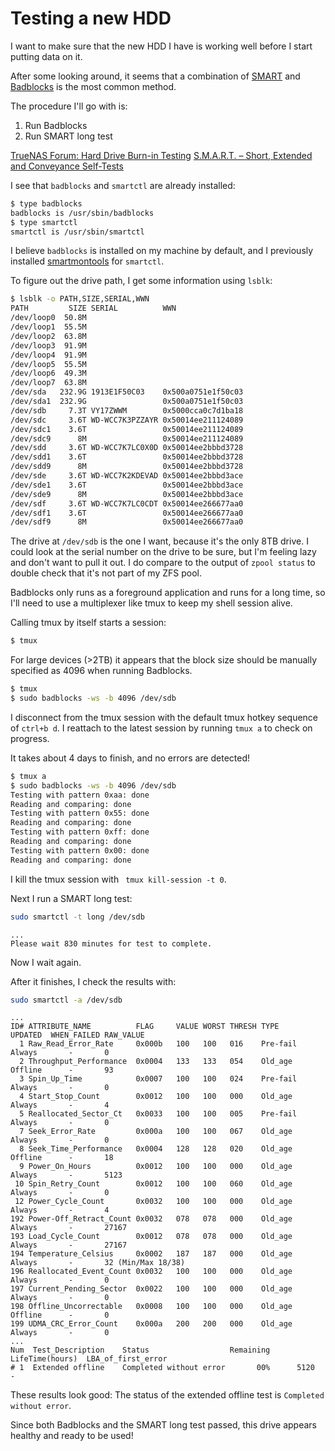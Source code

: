 # Testing a new HDD

I want to make sure that the new HDD I have is working well before I start putting data on it.

After some looking around, it seems that a combination of
[SMART](https://en.wikipedia.org/wiki/Self-Monitoring,_Analysis_and_Reporting_Technology) and
[Badblocks](https://en.wikipedia.org/wiki/Badblocks) is the most common method.

The procedure I'll go with is:

1. Run Badblocks
2. Run SMART long test

[TrueNAS Forum: Hard Drive Burn-in Testing](https://www.truenas.com/community/resources/hard-drive-burn-in-testing.92/)
[S.M.A.R.T. – Short, Extended and Conveyance Self-Tests](https://ipfail.org/useful/s-m-a-r-t-short-extended-and-conveyance-self-tests/)

I see that `badblocks` and `smartctl` are already installed:

```sh
$ type badblocks
badblocks is /usr/sbin/badblocks
$ type smartctl
smartctl is /usr/sbin/smartctl
```

I believe `badblocks` is installed on my machine by default,
and I previously installed [smartmontools](https://help.ubuntu.com/community/Smartmontools) for `smartctl`.

To figure out the drive path, I get some information using `lsblk`:

```sh
$ lsblk -o PATH,SIZE,SERIAL,WWN
PATH         SIZE SERIAL          WWN
/dev/loop0  50.8M
/dev/loop1  55.5M
/dev/loop2  63.8M
/dev/loop3  91.9M
/dev/loop4  91.9M
/dev/loop5  55.5M
/dev/loop6  49.3M
/dev/loop7  63.8M
/dev/sda   232.9G 1913E1F50C03    0x500a0751e1f50c03
/dev/sda1  232.9G                 0x500a0751e1f50c03
/dev/sdb     7.3T VY17ZWWM        0x5000cca0c7d1ba18
/dev/sdc     3.6T WD-WCC7K3PZZAYR 0x50014ee211124089
/dev/sdc1    3.6T                 0x50014ee211124089
/dev/sdc9      8M                 0x50014ee211124089
/dev/sdd     3.6T WD-WCC7K7LC0X0D 0x50014ee2bbbd3728
/dev/sdd1    3.6T                 0x50014ee2bbbd3728
/dev/sdd9      8M                 0x50014ee2bbbd3728
/dev/sde     3.6T WD-WCC7K2KDEVAD 0x50014ee2bbbd3ace
/dev/sde1    3.6T                 0x50014ee2bbbd3ace
/dev/sde9      8M                 0x50014ee2bbbd3ace
/dev/sdf     3.6T WD-WCC7K7LC0CDT 0x50014ee266677aa0
/dev/sdf1    3.6T                 0x50014ee266677aa0
/dev/sdf9      8M                 0x50014ee266677aa0
```

The drive at `/dev/sdb` is the one I want,
because it's the only 8TB drive.
I could look at the serial number on the drive to be sure,
but I'm feeling lazy and don't want to pull it out.
I do compare to the output of `zpool status` to double check that it's not part of my ZFS pool.

Badblocks only runs as a foreground application and runs for a long time,
so I'll need to use a multiplexer like tmux to keep my shell session alive.

Calling tmux by itself starts a session:

```sh
$ tmux
```

For large devices (>2TB) it appears that the block size should be manually specified as 4096 when running Badblocks.

```sh
$ tmux
$ sudo badblocks -ws -b 4096 /dev/sdb
```

I disconnect from the tmux session with the default tmux hotkey sequence of `ctrl+b d`.
I reattach to the latest session by running `tmux a` to check on progress.

It takes about 4 days to finish, and no errors are detected!

```sh
$ tmux a
$ sudo badblocks -ws -b 4096 /dev/sdb
Testing with pattern 0xaa: done
Reading and comparing: done
Testing with pattern 0x55: done
Reading and comparing: done
Testing with pattern 0xff: done
Reading and comparing: done
Testing with pattern 0x00: done
Reading and comparing: done
```

I kill the tmux session with ` tmux kill-session -t 0`.

Next I run a SMART long test:

```sh
sudo smartctl -t long /dev/sdb
```
```
...
Please wait 830 minutes for test to complete.
```

Now I wait again.

After it finishes, I check the results with:

```sh
sudo smartctl -a /dev/sdb
```
```
...
ID# ATTRIBUTE_NAME          FLAG     VALUE WORST THRESH TYPE      UPDATED  WHEN_FAILED RAW_VALUE
  1 Raw_Read_Error_Rate     0x000b   100   100   016    Pre-fail  Always       -       0
  2 Throughput_Performance  0x0004   133   133   054    Old_age   Offline      -       93
  3 Spin_Up_Time            0x0007   100   100   024    Pre-fail  Always       -       0
  4 Start_Stop_Count        0x0012   100   100   000    Old_age   Always       -       4
  5 Reallocated_Sector_Ct   0x0033   100   100   005    Pre-fail  Always       -       0
  7 Seek_Error_Rate         0x000a   100   100   067    Old_age   Always       -       0
  8 Seek_Time_Performance   0x0004   128   128   020    Old_age   Offline      -       18
  9 Power_On_Hours          0x0012   100   100   000    Old_age   Always       -       5123
 10 Spin_Retry_Count        0x0012   100   100   060    Old_age   Always       -       0
 12 Power_Cycle_Count       0x0032   100   100   000    Old_age   Always       -       4
192 Power-Off_Retract_Count 0x0032   078   078   000    Old_age   Always       -       27167
193 Load_Cycle_Count        0x0012   078   078   000    Old_age   Always       -       27167
194 Temperature_Celsius     0x0002   187   187   000    Old_age   Always       -       32 (Min/Max 18/38)
196 Reallocated_Event_Count 0x0032   100   100   000    Old_age   Always       -       0
197 Current_Pending_Sector  0x0022   100   100   000    Old_age   Always       -       0
198 Offline_Uncorrectable   0x0008   100   100   000    Old_age   Offline      -       0
199 UDMA_CRC_Error_Count    0x000a   200   200   000    Old_age   Always       -       0
...
Num  Test_Description    Status                  Remaining  LifeTime(hours)  LBA_of_first_error
# 1  Extended offline    Completed without error       00%      5120         -
```

These results look good: The status of the extended offline test is `Completed without error`.

Since both Badblocks and the SMART long test passed,
this drive appears healthy and ready to be used!

